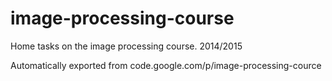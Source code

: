 # image-processing-course

Home tasks on the image processing course. 
2014/2015

Automatically exported from code.google.com/p/image-processing-cource
